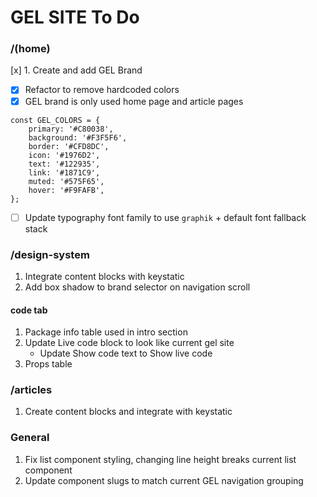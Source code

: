 # GEL SITE To Do

### /(home)

[x] 1. Create and add GEL Brand

   - [x] Refactor to remove hardcoded colors
   - [x] GEL brand is only used home page and article pages

   ```
   const GEL_COLORS = {
       primary: '#C80038',
       background: '#F3F5F6',
       border: '#CFD8DC',
       icon: '#1976D2',
       text: '#122935',
       link: '#1871C9',
       muted: '#575F65',
       hover: '#F9FAFB',
   };
   ```

   - [ ] Update typography font family to use `graphik` + default font fallback stack

### /design-system

1. Integrate content blocks with keystatic
2. Add box shadow to brand selector on navigation scroll

#### code tab

1. Package info table used in intro section
2. Update Live code block to look like current gel site
   - Update Show code text to Show live code
3. Props table

### /articles

1. Create content blocks and integrate with keystatic

### General

1. Fix list component styling, changing line height breaks current list component
2. Update component slugs to match current GEL navigation grouping
